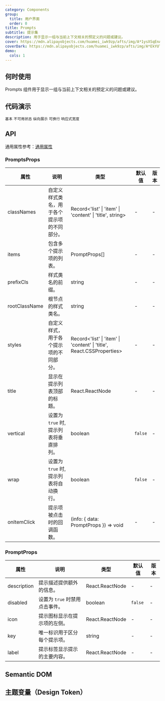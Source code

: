 ```yaml
---
category: Components
group:
  title: 用户界面
  order: 0
title: Prompts
subtitle: 提示集
description: 用于显示一组与当前上下文相关的预定义的问题或建议。
cover: https://mdn.alipayobjects.com/huamei_iwk9zp/afts/img/A*1ysXSqEnAckAAAAAAAAAAAAADgCCAQ/original
coverDark: https://mdn.alipayobjects.com/huamei_iwk9zp/afts/img/A*EkYUTotf-eYAAAAAAAAAAAAADgCCAQ/original
demo:
  cols: 1
---
```


## 何时使用

Prompts 组件用于显示一组与当前上下文相关的预定义的问题或建议。

## 代码演示

<!-- prettier-ignore -->
<code src="./demo/basic.tsx">基本</code>
<code src="./demo/disabled.tsx">不可用状态</code>
<code src="./demo/flex-vertical.tsx">纵向展示</code>
<code src="./demo/flex-wrap.tsx">可换行</code>
<code src="./demo/flex-wrap-fixed.tsx">响应式宽度</code>

## API

通用属性参考：[通用属性](/docs/react/common-props)

### PromptsProps

| 属性 | 说明 | 类型 | 默认值 | 版本 |
| --- | --- | --- | --- | --- |
| classNames | 自定义样式类名，用于各个提示项的不同部分。 | Record<'list' \| 'item' \| 'content' \| 'title', string> | - | - |
| items | 包含多个提示项的列表。 | PromptProps[] | - | - |
| prefixCls | 样式类名的前缀。 | string | - | - |
| rootClassName | 根节点的样式类名。 | string | - | - |
| styles | 自定义样式，用于各个提示项的不同部分。 | Record<'list' \| 'item' \| 'content' \| 'title', React.CSSProperties> | - | - |
| title | 显示在提示列表顶部的标题。 | React.ReactNode | - | - |
| vertical | 设置为 `true` 时, 提示列表将垂直排列。 | boolean | `false` | - |
| wrap | 设置为 `true` 时, 提示列表将自动换行。 | boolean | `false` | - |
| onItemClick | 提示项被点击时的回调函数。 | (info: { data: PromptProps }) => void | - | - |

### PromptProps

| 属性        | 说明                           | 类型            | 默认值  | 版本 |
| ----------- | ------------------------------ | --------------- | ------- | ---- |
| description | 提示描述提供额外的信息。       | React.ReactNode | -       | -    |
| disabled    | 设置为 `true` 时禁用点击事件。 | boolean         | `false` | -    |
| icon        | 提示图标显示在提示项的左侧。   | React.ReactNode | -       | -    |
| key         | 唯一标识用于区分每个提示项。   | string          | -       | -    |
| label       | 提示标签显示提示的主要内容。   | React.ReactNode | -       | -    |

## Semantic DOM

<code src="./demo/_semantic.tsx" simplify="true"></code>

## 主题变量（Design Token）

<ComponentTokenTable component="Prompts"></ComponentTokenTable>
